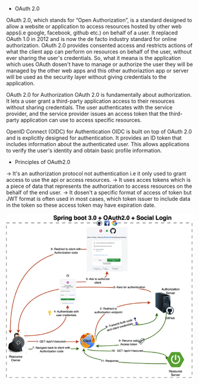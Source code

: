 ﻿* OAuth 2.0

OAuth 2.0, which stands for “Open Authorization”, is a standard designed to allow a website or application to access resources hosted by
other web apps(i.e google, facebook, github etc.) on behalf of a user. It replaced OAuth 1.0 in 2012 and is now the de facto industry
standard for online authorization. OAuth 2.0 provides consented access and restricts actions of what the client app can perform on
resources on behalf of the user, without ever sharing the user's credentials.
So, what it meana is the application which uses OAuth dosen't have to manage or authorize the user they will be managed by the other web apps and 
this other authoriaztion app or server will be used as the security layer without giving credentials to the application.

OAuth 2.0 for Authorization
OAuth 2.0 is fundamentally about authorization. It lets a user grant a third-party application access to their resources without sharing credentials. The user authenticates with the service provider, and the service provider issues an access token that the third-party application can use to access specific resources.

OpenID Connect (OIDC) for Authentication
OIDC is built on top of OAuth 2.0 and is explicitly designed for authentication. It provides an ID token that includes information about the authenticated user. This allows applications to verify the user's identity and obtain basic profile information.

* Principles of OAuth2.0

-> It's an authorization protocol not authentication i.e it only used to grant access to use the api or access resources.
-> It uses acces tokens which is a piece of data that represents the authorization to access resources on the behalf of the end user.
-> It dosen't a specific format of access of token but JWT format is often used in most cases, which token issuer to include data in the token so these access token may have expiration date.


 ![OAuth 2.0 request flow diagram](https://github.com/GargSaurab/To-do-List-Project/blob/main/Project%20Image/Bouali%20Ali%20-%20OAuth2%20%26%20Spring%20boot%203%20%26%20Social%20login%20never%20been%20easier%20%5B2WNjmT2z7c4%20-%201079x607%20-%2010m24s%5D.png)

    
